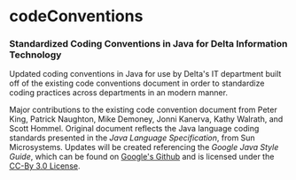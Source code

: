 # codeConventions

### **Standardized Coding Conventions in Java for Delta Information Technology**

Updated coding conventions in Java for use by Delta's IT department built off of the existing code conventions document in order to standardize coding practices across departments in an modern manner.

Major contributions to the existing code convention document from Peter King, Patrick Naughton, Mike Demoney, Jonni Kanerva, Kathy Walrath, and Scott Hommel.  Original document reflects the Java language coding standards presented in the *Java Language Specification*, from Sun Microsystems.  Updates will be created referencing the *Google Java Style Guide*, which can be found on [Google's Github](https://google.github.io/styleguide/javaguide.html) and is licensed under the [CC-By 3.0 License](https://creativecommons.org/licenses/by/3.0/).

